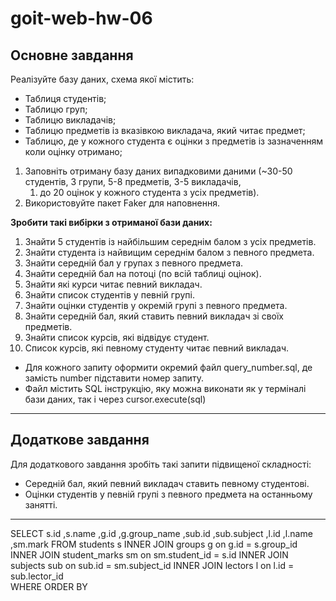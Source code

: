 # goit-web-hw-06

## Основне завдання
Реалізуйте базу даних, схема якої містить:
* Таблиця студентів;
* Таблицю груп;
* Таблицю викладачів;
* Таблицю предметів із вказівкою викладача, який читає предмет;
* Таблицю, де у кожного студента є оцінки з предметів із зазначенням коли оцінку отримано;

1. Заповніть отриману базу даних випадковими даними (~30-50 студентів, 3 групи, 5-8 предметів, 3-5 викладачів, 
   1. до 20 оцінок у кожного студента з усіх предметів).
2. Використовуйте пакет Faker для наповнення.

**Зробити такі вибірки з отриманої бази даних:**
1. Знайти 5 студентів із найбільшим середнім балом з усіх предметів.
2. Знайти студента із найвищим середнім балом з певного предмета.
3. Знайти середній бал у групах з певного предмета.
4. Знайти середній бал на потоці (по всій таблиці оцінок).
5. Знайти які курси читає певний викладач.
6. Знайти список студентів у певній групі.
7. Знайти оцінки студентів у окремій групі з певного предмета.
8. Знайти середній бал, який ставить певний викладач зі своїх предметів.
9.  Знайти список курсів, які відвідує студент.
10. Список курсів, які певному студенту читає певний викладач.

* Для кожного запиту оформити окремий файл query_number.sql, де замість number підставити номер запиту. 
* Файл містить SQL інструкцію, яку можна виконати як у терміналі бази даних, так і через cursor.execute(sql)

----
## Додаткове завдання
​Для додаткового завдання зробіть такі запити підвищеної складності:
* Середній бал, який певний викладач ставить певному студентові.
* Оцінки студентів у певній групі з певного предмета на останньому занятті.

---- 

SELECT 
	s.id
	,s.name
	,g.id 
	,g.group_name
	,sub.id
	,sub.subject
	,l.id
	,l.name
	,sm.mark
FROM students s
INNER JOIN groups g on g.id = s.group_id 
INNER JOIN student_marks sm on sm.student_id  = s.id
INNER JOIN subjects sub on sub.id  = sm.subject_id
INNER JOIN lectors l on l.id = sub.lector_id  
WHERE
ORDER BY